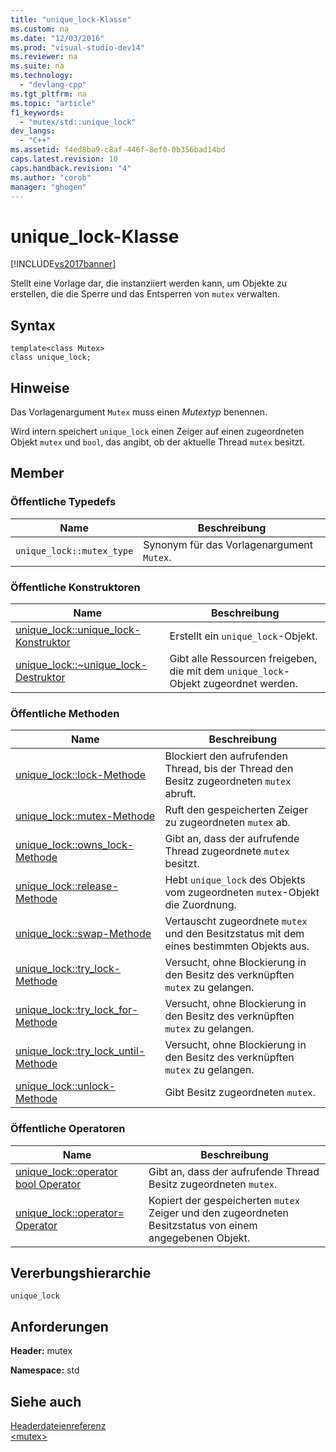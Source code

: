 ```yaml
---
title: "unique_lock-Klasse"
ms.custom: na
ms.date: "12/03/2016"
ms.prod: "visual-studio-dev14"
ms.reviewer: na
ms.suite: na
ms.technology: 
  - "devlang-cpp"
ms.tgt_pltfrm: na
ms.topic: "article"
f1_keywords: 
  - "mutex/std::unique_lock"
dev_langs: 
  - "C++"
ms.assetid: f4ed8ba9-c8af-446f-8ef0-0b356bad14bd
caps.latest.revision: 10
caps.handback.revision: "4"
ms.author: "corob"
manager: "ghogen"
---
```

# unique_lock-Klasse
[!INCLUDE[vs2017banner](../assembler/inline/includes/vs2017banner.md)]

Stellt eine Vorlage dar, die instanziiert werden kann, um Objekte zu erstellen, die die Sperre und das Entsperren von `mutex` verwalten.  
  
## Syntax  
  
```  
template<class Mutex>  
class unique_lock;  
```  
  
## Hinweise  
 Das Vorlagenargument `Mutex` muss einen *Mutextyp* benennen.  
  
 Wird intern speichert `unique_lock` einen Zeiger auf einen zugeordneten Objekt `mutex` und `bool`, das angibt, ob der aktuelle Thread `mutex` besitzt.  
  
## Member  
  
### Öffentliche Typedefs  
  
|Name|**Beschreibung**|  
|----------|----------------------|  
|`unique_lock::mutex_type`|Synonym für das Vorlagenargument `Mutex`.|  
  
### Öffentliche Konstruktoren  
  
|Name|**Beschreibung**|  
|----------|----------------------|  
|[unique\_lock::unique\_lock\-Konstruktor](../Topic/unique_lock::unique_lock%20Constructor.md)|Erstellt ein `unique_lock`\-Objekt.|  
|[unique\_lock::~unique\_lock\-Destruktor](../Topic/unique_lock::~unique_lock%20Destructor.md)|Gibt alle Ressourcen freigeben, die mit dem `unique_lock`\-Objekt zugeordnet werden.|  
  
### Öffentliche Methoden  
  
|Name|**Beschreibung**|  
|----------|----------------------|  
|[unique\_lock::lock\-Methode](../Topic/unique_lock::lock%20Method.md)|Blockiert den aufrufenden Thread, bis der Thread den Besitz zugeordneten `mutex` abruft.|  
|[unique\_lock::mutex\-Methode](../Topic/unique_lock::mutex%20Method.md)|Ruft den gespeicherten Zeiger zu zugeordneten `mutex` ab.|  
|[unique\_lock::owns\_lock\-Methode](../Topic/unique_lock::owns_lock%20Method.md)|Gibt an, dass der aufrufende Thread zugeordnete `mutex` besitzt.|  
|[unique\_lock::release\-Methode](../Topic/unique_lock::release%20Method.md)|Hebt `unique_lock` des Objekts vom zugeordneten `mutex`\-Objekt die Zuordnung.|  
|[unique\_lock::swap\-Methode](../Topic/unique_lock::swap%20Method.md)|Vertauscht zugeordnete `mutex` und den Besitzstatus mit dem eines bestimmten Objekts aus.|  
|[unique\_lock::try\_lock\-Methode](../Topic/unique_lock::try_lock%20Method.md)|Versucht, ohne Blockierung in den Besitz des verknüpften `mutex` zu gelangen.|  
|[unique\_lock::try\_lock\_for\-Methode](../Topic/unique_lock::try_lock_for%20Method.md)|Versucht, ohne Blockierung in den Besitz des verknüpften `mutex` zu gelangen.|  
|[unique\_lock::try\_lock\_until\-Methode](../Topic/unique_lock::try_lock_until%20Method.md)|Versucht, ohne Blockierung in den Besitz des verknüpften `mutex` zu gelangen.|  
|[unique\_lock::unlock\-Methode](../Topic/unique_lock::unlock%20Method.md)|Gibt Besitz zugeordneten `mutex`.|  
  
### Öffentliche Operatoren  
  
|Name|**Beschreibung**|  
|----------|----------------------|  
|[unique\_lock::operator bool Operator](../Topic/unique_lock::operator%20bool%20Operator.md)|Gibt an, dass der aufrufende Thread Besitz zugeordneten `mutex`.|  
|[unique\_lock::operator\= Operator](../Topic/unique_lock::operator=%20Operator.md)|Kopiert der gespeicherten `mutex` Zeiger und den zugeordneten Besitzstatus von einem angegebenen Objekt.|  
  
## Vererbungshierarchie  
 `unique_lock`  
  
## Anforderungen  
 **Header:** mutex  
  
 **Namespace:** std  
  
## Siehe auch  
 [Headerdateienreferenz](../standard-library/cpp-standard-library-header-files.md)   
 [\<mutex\>](../standard-library/mutex.md)